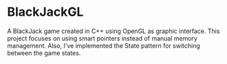 # BlackJackGL

A BlackJack game created in C++ using OpenGL as graphic interface. 
This project focuses on using smart pointers instead of manual memory management. 
Also, I've implemented the State pattern for switching between the game states. 
